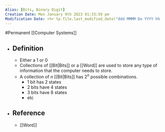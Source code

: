 ```yaml
---
Alias: [Bits, Binary Digit]
Creation Date: Mon January 9th 2023 01:33:59 pm 
Modification Date: <%+ tp.file.last_modified_date("ddd MMMM Do YYYY hh:mm:ss a") %>
---
```

#Permanent [[Computer Systems]]

- ## Definition
	- Either a 1 or 0
	- Collections of [[Bit|Bits]] or a [[Word]] are used to store any type of information that the computer needs to store. 
	- A collection of $n$ [[Bit|Bits]] has $2^n$ possible combinations.
		- 1 bit has 2 states
		- 2 bits have 4 states
		- 3 bits have 8 states
		- etc
- ## Reference
	- [[Word]]
